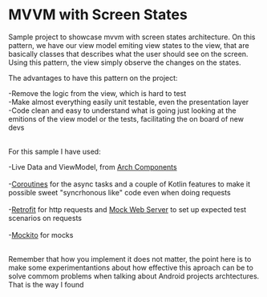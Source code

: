 # MVVM with Screen States
Sample project to showcase mvvm with screen states architecture. On this pattern, we have our view model emiting view states to the view, that are basically classes that describes what the user should see on the screen. Using this pattern, the view simply observe the changes on the states.

The advantages to have this pattern on the project:</br>

-Remove the logic from the view, which is hard to test</br>
-Make almost everything easily unit testable, even the presentation layer</br>
-Code clean and easy to understand what is going just looking at the emitions of the view model or the tests, facilitating the on board of new devs</br></br>

For this sample I have used:

-Live Data and ViewModel, from <a href="https://developer.android.com/topic/libraries/architecture/">Arch Components</a></br></br>
-<a href="https://github.com/Kotlin/kotlinx.coroutines">Coroutines</a> for the async tasks and a couple of Kotlin features to make it possible sweet "syncrhonous like" code even when doing requests</br></br>
-<a href="https://square.github.io/retrofit/">Retrofit</a> for http requests and <a href="https://github.com/square/okhttp/tree/master/mockwebserver">Mock Web Server</a> to set up expected test scenarios on requests</br></br>
-<a href="https://site.mockito.org/">Mockito</a> for mocks</br></br>

Remember that how you implement it does not matter, the point here is to make some experimentantions about how effective this aproach can be to solve commom problems when talking about Android projects archtectures. That is the way I found 
